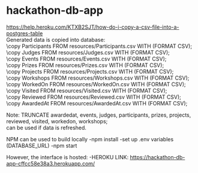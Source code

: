 # hackathon-db-app
https://help.heroku.com/KTXB2SJT/how-do-i-copy-a-csv-file-into-a-postgres-table  
Generated data is copied into database:  
\copy Participants FROM resources/Participants.csv WITH (FORMAT CSV);  
\copy Judges FROM resources/Judges.csv WITH (FORMAT CSV);  
\copy Events FROM resources/Events.csv WITH (FORMAT CSV);  
\copy Prizes FROM resources/Prizes.csv WITH (FORMAT CSV);  
\copy Projects FROM resources/Projects.csv WITH (FORMAT CSV);  
\copy Workshops FROM resources/Workshops.csv WITH (FORMAT CSV);  
\copy WorkedOn FROM resources/WorkedOn.csv WITH (FORMAT CSV);  
\copy Visited FROM resources/Visited.csv WITH (FORMAT CSV);  
\copy Reviewed FROM resources/Reviewed.csv WITH (FORMAT CSV);  
\copy AwardedAt FROM resources/AwardedAt.csv WITH (FORMAT CSV);    

Note:
TRUNCATE awardedat, events, judges, participants, prizes, projects, reviewed, visited, workedon, workshops;  
can be used if data is refreshed. 

NPM can be used to build locally
-npm install
-set up .env variables (DATABASE_URL)
-npm start

However, the interface is hosted:
-HEROKU LINK: https://hackathon-db-app-cffcc58e38a3.herokuapp.com/

